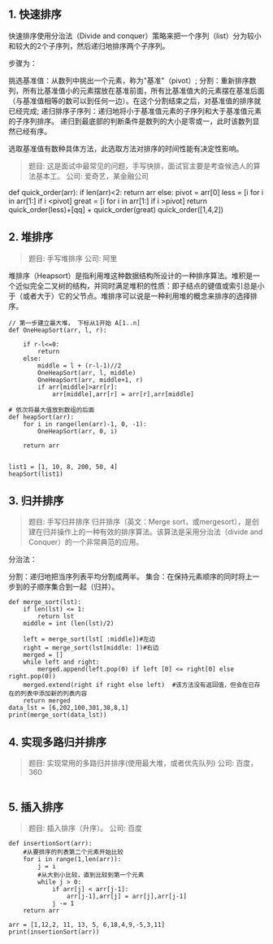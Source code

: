 

## 1. 快速排序
快速排序使用分治法（Divide and conquer）策略来把一个序列（list）分为较小和较大的2个子序列，然后递归地排序两个子序列。

步骤为：

挑选基准值：从数列中挑出一个元素，称为"基准"（pivot）;
分割：重新排序数列，所有比基准值小的元素摆放在基准前面，所有比基准值大的元素摆在基准后面（与基准值相等的数可以到任何一边）。在这个分割结束之后，对基准值的排序就已经完成;
递归排序子序列：递归地将小于基准值元素的子序列和大于基准值元素的子序列排序。
递归到最底部的判断条件是数列的大小是零或一，此时该数列显然已经有序。

选取基准值有数种具体方法，此选取方法对排序的时间性能有决定性影响。

> 题目: 这是面试中最常见的问题，手写快排，面试官主要是考查候选人的算法基本工。
> 公司: 爱奇艺，某金融公司


def quick_order(arr):
    if len(arr)<2:
        return arr
    else:
        pivot = arr[0]
        less = [i for i in arr[1:] if i <pivot]
        great = [i for i in arr[1:] if i >pivot]
        return quick_order(less)+[qq] + quick_order(great)
quick_order([1,4,2])




## 2. 堆排序
> 题目: 手写堆排序
> 公司: 阿里
> 
堆排序（Heapsort）是指利用堆这种数据结构所设计的一种排序算法。堆积是一个近似完全二叉树的结构，并同时满足堆积的性质：即子结点的键值或索引总是小于（或者大于）它的父节点。堆排序可以说是一种利用堆的概念来排序的选择排序。
```
// 第一步建立最大堆， 下标从1开始 A[1..n]
def OneHeapSort(arr, l, r):
    
    if r-l<=0:
        return
    else:
        middle = l + (r-l-1)//2
        OneHeapSort(arr, l, middle)
        OneHeapSort(arr, middle+1, r)
        if arr[middle]>arr[r]:
            arr[middle],arr[r] = arr[r],arr[middle]

# 依次将最大值放到数组的后面
def heapSort(arr):
    for i in range(len(arr)-1, 0, -1):
        OneHeapSort(arr, 0, i)
    
    return arr


list1 = [1, 10, 8, 200, 50, 4]
heapSort(list1)
```

## 3. 归并排序
> 题目: 手写归并排序
归并排序（英文：Merge sort，或mergesort），是创建在归并操作上的一种有效的排序算法。该算法是采用分治法（divide and Conquer）的一个非常典范的应用。

分治法：

分割：递归地把当序列表平均分割成两半。
集合：在保持元素顺序的同时将上一步到的子顺序集合到一起（归并）。
```
def merge_sort(lst):
    if len(lst) <= 1:
        return lst
    middle = int (len(lst)/2)

    left = merge_sort(lst[ :middle])#左边
    right = merge_sort(lst[middle: ])#右边
    merged = []
    while left and right:
        merged.append(left.pop(0) if left [0] <= right[0] else right.pop(0))
    merged.extend(right if right else left)  #该方法没有返回值，但会在已存在的列表中添加新的列表内容
    return merged
data_lst = [6,202,100,301,38,8,1]
print(merge_sort(data_lst))
```

## 4. 实现多路归并排序
> 题目: 实现常用的多路归并排序(使用最大堆，或者优先队列)
> 公司: 百度，360

```

```

## 5. 插入排序
> 题目: 插入排序（升序）。
> 公司: 百度

```
def insertionSort(arr):
    #从要排序的列表第二个元素开始比较
    for i in range(1,len(arr)):
        j = i
        #从大到小比较，直到比较到第一个元素
        while j > 0:
            if arr[j] < arr[j-1]:
                arr[j-1],arr[j] = arr[j],arr[j-1]
            j -= 1        
    return arr

arr = [1,12,2, 11, 13, 5, 6,18,4,9,-5,3,11] 
print(insertionSort(arr))

```



